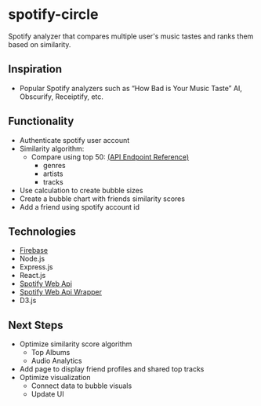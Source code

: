 # spotify-circle

Spotify analyzer that compares multiple user's music tastes and ranks them based on similarity.

## Inspiration 
* Popular Spotify analyzers such as “How Bad is Your Music Taste” AI, Obscurify, Receiptify, etc.


## Functionality
* Authenticate spotify user account
* Similarity algorithm: 
  * Compare using top 50: [(API Endpoint Reference)](https://developer.spotify.com/documentation/web-api/reference/personalization/get-users-top-artists-and-tracks/)
    * genres
    * artists
    * tracks 
* Use calculation to create bubble sizes 
* Create a bubble chart with friends similarity scores
* Add a friend using spotify account id 

## Technologies
* [Firebase](https://firebase.google.com/docs/firestore/quickstart#node.js) 
* Node.js
* Express.js
* React.js
* [Spotify Web Api](https://developer.spotify.com/documentation/web-api/) 
* [Spotify Web Api Wrapper](https://github.com/thelinmichael/spotify-web-api-node)
* D3.js 


## Next Steps
* Optimize similarity score algorithm
  * Top Albums 
  * Audio Analytics
* Add page to display friend profiles and shared top tracks
* Optimize visualization
  * Connect data to bubble visuals
  * Update UI
